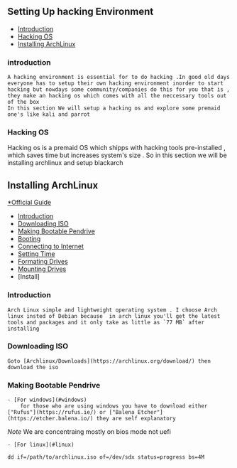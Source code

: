 ## **Setting Up hacking Environment**
- [Introduction](#introduction)
- [Hacking OS](#hacking-os)
- [Installing ArchLinux](#installing-archlinu)
### **introduction**
    A hacking environment is essential for to do hacking .In good old days everyone has to setup their own hacking environment inorder to start hacking but nowdays some community/companies do this for you that is , they make an hacking os which comes with all the neccessary tools out of the box 
    In this section We will setup a hacking os and explore some premaid one's like kali and parrot 

### **Hacking OS**
   Hacking os is a premaid OS which shipps with hacking tools pre-installed , which saves time but increases system's size . So in this section we will be installing archlinux and setup blackarch


## **Installing ArchLinux**
[*Official Guide](https://wiki.archlinux.org/title/installation_guide)

- [Introduction](#introduction)
- [Downloading ISO]()
- [Making Bootable Pendrive]()
- [Booting]()
- [Connecting to Internet]()
- [Setting Time]()
- [Formating Drives]()
- [Mounting Drives]()
- [Install]

### **Introduction**
    Arch Linux simple and lightweight operating system . I choose Arch linux insted of Debian because  in arch linux you'll get the latest tools and packages and it only take as little as `77 MB` after installing


### **Downloading ISO**
    Goto [Archlinux/Downloads](https://archlinux.org/download/) then download the iso 


### **Making Bootable Pendrive**
    - [For windows](#windows)
        for those who are using windows you have to download either ["Rufus"](https://rufus.ie/) or ["Balena Etcher"](https://etcher.balena.io/) they are self explanatory
*Note* 
    We are concentraing mostly on bios mode not uefi


    - [For linux](#linux)

```
dd if=/path/to/archlinux.iso of=/dev/sdx status=progress bs=4M
```



